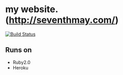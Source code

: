 # my website.(http://seventhmay.com/)

[![Build Status](https://api.travis-ci.org/seventhmay/seventhmay.com.png?branch=master)](https://travis-ci.org/seventhmay/seventhmay.com)

## Runs on 

* Ruby2.0
* Heroku
